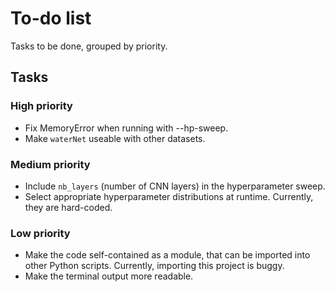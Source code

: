 # To-do list
Tasks to be done, grouped by priority.

## Tasks
### High priority
- Fix MemoryError when running with --hp-sweep.
- Make `waterNet` useable with other datasets.

### Medium priority
- Include `nb_layers` (number of CNN layers) in the hyperparameter sweep.
- Select appropriate hyperparameter distributions at runtime. Currently, they are hard-coded.

### Low priority
- Make the code self-contained as a module, that can be imported into other Python scripts. Currently, importing this project is buggy.
- Make the terminal output more readable.